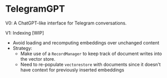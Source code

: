 # TelegramGPT

V0: A ChatGPT-like interface for Telegram conversations.

V1: Indexing [WIP]
- Avoid loading and recomputing embeddings over unchanged content
- Strategy:
    - Make use of a `RecordManager` to keep track of document writes into the vector store.
    - Need to re-populate `vectorestore` with documents since it doesn't have context for previously inserted embeddings
